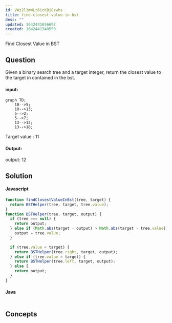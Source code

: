 ```yaml
---
id: VWz2l3mWLt6icKBj8zwbs
title: find-closest-value-in-bst
desc: ""
updated: 1642441656697
created: 1642441340559
---
```


Find Closest Value in BST

## Question

Given a binary search tree and a target integer, return the closest value to the target in contained in the bst.

#### input:

```mermaid
graph TD;
    10-->5;
    10-->13;
    5-->2;
    5-->7;
    13-->12;
    13-->18;
```

Target value : 11

#### Output:

output: 12

## Solution

#### Javascript

```javascript
function findClosestValueInBst(tree, target) {
  return BSTHelper(tree, target, tree.value);
}
function BSTHelper(tree, target, output) {
  if (tree === null) {
    return output;
  } else if (Math.abs(target - output) > Math.abs(target - tree.value)) {
    output = tree.value;
  }

  if (tree.value < target) {
    return BSTHelper(tree.right, target, output);
  } else if (tree.value > target) {
    return BSTHelper(tree.left, target, output);
  } else {
    return output;
  }
}
```

#### Java

```java

```

## Concepts
